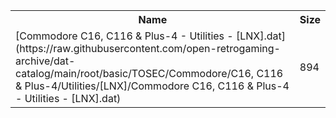 <table>
<tr><th>Name</th><th>Size</th></tr>
<tr><td>
[Commodore C16, C116 & Plus-4 - Utilities - [LNX].dat](https://raw.githubusercontent.com/open-retrogaming-archive/dat-catalog/main/root/basic/TOSEC/Commodore/C16, C116 & Plus-4/Utilities/[LNX]/Commodore C16, C116 & Plus-4 - Utilities - [LNX].dat)
</td><td>894</td></tr>
</table>
